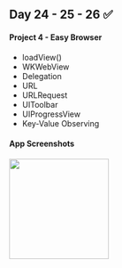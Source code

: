 ## Day 24 - 25 - 26 :white_check_mark:
#### Project 4 - Easy Browser
- loadView()
- WKWebView
- Delegation
- URL
- URLRequest
- UIToolbar
- UIProgressView
- Key-Value Observing
#### App Screenshots
<p> 
  <img src="https://github.com/user-attachments/assets/42c5f1f7-d3bd-4728-a360-4a0bb2bcf526" width="180" />
</p>
